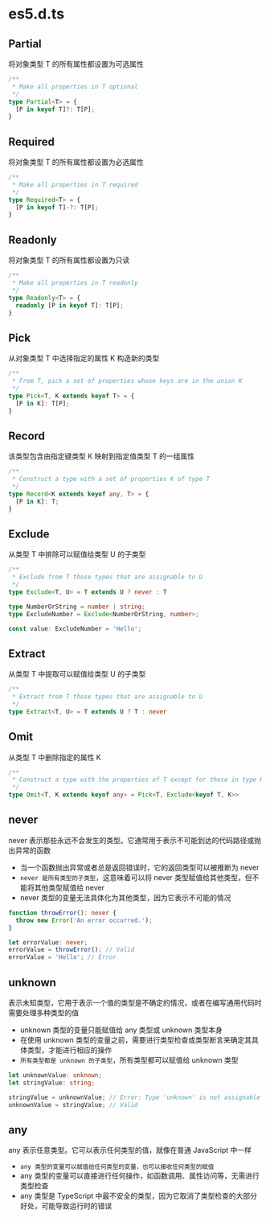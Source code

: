 # es5.d.ts

## Partial
将对象类型 T 的所有属性都设置为可选属性
```ts
/**
 * Make all properties in T optional
 */
type Partial<T> = {
  [P in keyof T]?: T[P];
}
```

## Required
将对象类型 T 的所有属性都设置为必选属性
```ts
/**
 * Make all properties in T required
 */
type Required<T> = {
  [P in keyof T]-?: T[P];
}
```

## Readonly
将对象类型 T 的所有属性都设置为只读
```ts
/**
 * Make all properties in T readonly
 */
type Readonly<T> = {
  readonly [P in keyof T]: T[P];
}
```
## Pick
从对象类型 T 中选择指定的属性 K 构造新的类型
```ts
/**
 * From T, pick a set of properties whose keys are in the union K
 */
type Pick<T, K extends keyof T> = {
  [P in K]: T[P];
}
```

## Record
该类型包含由指定键类型 K 映射到指定值类型 T 的一组属性
```ts
/**
 * Construct a type with a set of properties K of type T
 */
type Record<K extends keyof any, T> = {
  [P in K]: T;
}
```
## Exclude
从类型 T 中排除可以赋值给类型 U 的子类型
```ts
/**
 * Exclude from T those types that are assignable to U
 */
type Exclude<T, U> = T extends U ? never : T

type NumberOrString = number | string;
type ExcludeNumber = Exclude<NumberOrString, number>;

const value: ExcludeNumber = 'Hello';
```



## Extract
从类型 T 中提取可以赋值给类型 U 的子类型
```ts
/**
 * Extract from T those types that are assignable to U
 */
type Extract<T, U> = T extends U ? T : never
```

## Omit
从类型 T 中删除指定的属性 K
```ts
/**
 * Construct a type with the properties of T except for those in type K.
 */
type Omit<T, K extends keyof any> = Pick<T, Exclude<keyof T, K>>
```
##

## never
never 表示那些永远不会发生的类型。它通常用于表示不可能到达的代码路径或抛出异常的函数
* 当一个函数抛出异常或者总是返回错误时，它的返回类型可以被推断为 never
* `never 是所有类型的子类型`，这意味着可以将 never 类型赋值给其他类型，但不能将其他类型赋值给 never
* never 类型的变量无法具体化为其他类型，因为它表示不可能的情况

```ts
function throwError(): never {
  throw new Error('An error occurred.');
}

let errorValue: never;
errorValue = throwError(); // Valid
errorValue = 'Hello'; // Error
```

## unknown 
表示未知类型，它用于表示一个值的类型是不确定的情况，或者在编写通用代码时需要处理多种类型的值
* unknown 类型的变量只能赋值给 any 类型或 unknown 类型本身
* 在使用 unknown 类型的变量之前，需要进行类型检查或类型断言来确定其具体类型，才能进行相应的操作
* `所有类型都是 unknown 的子类型`，所有类型都可以赋值给 unknown 类型

```ts
let unknownValue: unknown;
let stringValue: string;

stringValue = unknownValue; // Error: Type 'unknown' is not assignable to type 'string'.
unknownValue = stringValue; // Valid
```

## any
any 表示任意类型。它可以表示任何类型的值，就像在普通 JavaScript 中一样
* `any 类型的变量可以赋值给任何类型的变量，也可以接收任何类型的赋值`
* any 类型的变量可以直接进行任何操作，如函数调用、属性访问等，无需进行类型检查
* any 类型是 TypeScript 中最不安全的类型，因为它取消了类型检查的大部分好处，可能导致运行时的错误